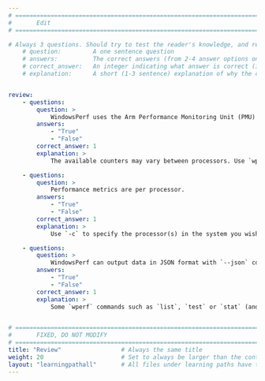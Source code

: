 ```yaml
---
# ================================================================================
#       Edit
# ================================================================================

# Always 3 questions. Should try to test the reader's knowledge, and reinforce the key points you want them to remember.
    # question:         A one sentence question
    # answers:          The correct answers (from 2-4 answer options only). Should be surrounded by quotes.
    # correct_answer:   An integer indicating what answer is correct (index starts from 0)
    # explanation:      A short (1-3 sentence) explanation of why the correct answer is correct. Can add additional context if desired


review:
    - questions:
        question: >
            WindowsPerf uses the Arm Performance Monitoring Unit (PMU) counters to generate performance metric reports.
        answers:
            - "True"
            - "False"
        correct_answer: 1
        explanation: >
            The available counters may vary between processors. Use `wprof -l` to generate a list of available counters.

    - questions:
        question: >
            Performance metrics are per processor.
        answers:
            - "True"
            - "False"
        correct_answer: 1
        explanation: >
            Use `-c` to specify the processor(s) in the system you wish to profile.

    - questions:
        question: >
            WindowsPerf can output data in JSON format with `--json` command line option.
        answers:
            - "True"
            - "False"
        correct_answer: 1
        explanation: >
            Some `wperf` commands such as `list`, `test` or `stat` (and few more!) can output data in JSON format.


# ================================================================================
#       FIXED, DO NOT MODIFY
# ================================================================================
title: "Review"                 # Always the same title
weight: 20                      # Set to always be larger than the content in this path
layout: "learningpathall"       # All files under learning paths have this same wrapper
---
```

